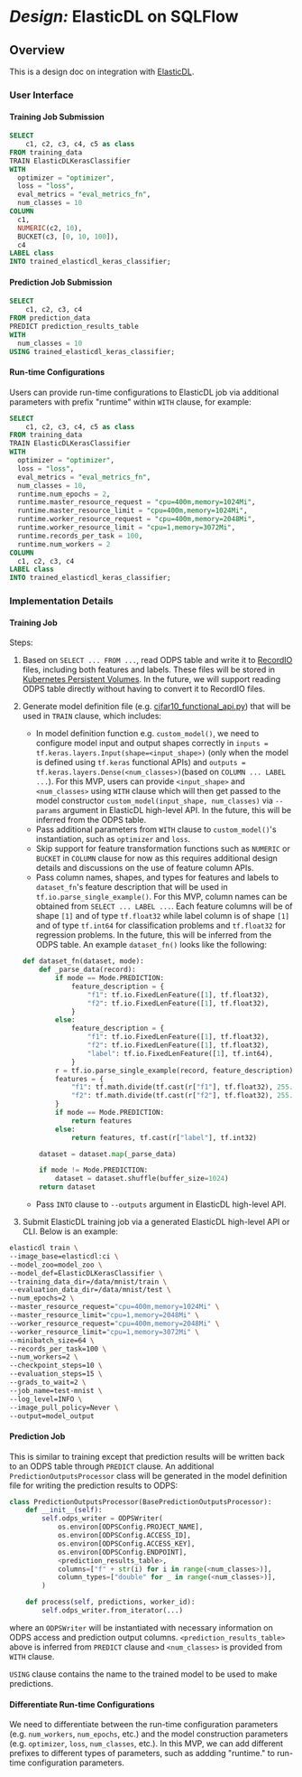 # _Design:_ ElasticDL on SQLFlow

## Overview

This is a design doc on integration with [ElasticDL](https://github.com/wangkuiyi/elasticdl).

### User Interface

#### Training Job Submission

```sql
SELECT
    c1, c2, c3, c4, c5 as class
FROM training_data
TRAIN ElasticDLKerasClassifier
WITH
  optimizer = "optimizer",
  loss = "loss",
  eval_metrics = "eval_metrics_fn",
  num_classes = 10
COLUMN
  c1,
  NUMERIC(c2, 10),
  BUCKET(c3, [0, 10, 100]),
  c4
LABEL class
INTO trained_elasticdl_keras_classifier;
```

#### Prediction Job Submission

```sql
SELECT
    c1, c2, c3, c4
FROM prediction_data
PREDICT prediction_results_table
WITH
  num_classes = 10
USING trained_elasticdl_keras_classifier;
```

#### Run-time Configurations

Users can provide run-time configurations to ElasticDL job via additional parameters with prefix "runtime" within `WITH` clause, for example:

```sql
SELECT
    c1, c2, c3, c4, c5 as class
FROM training_data
TRAIN ElasticDLKerasClassifier
WITH
  optimizer = "optimizer",
  loss = "loss",
  eval_metrics = "eval_metrics_fn",
  num_classes = 10,
  runtime.num_epochs = 2,
  runtime.master_resource_request = "cpu=400m,memory=1024Mi",
  runtime.master_resource_limit = "cpu=400m,memory=1024Mi",
  runtime.worker_resource_request = "cpu=400m,memory=2048Mi",
  runtime.worker_resource_limit = "cpu=1,memory=3072Mi",
  runtime.records_per_task = 100,
  runtime.num_workers = 2
COLUMN
  c1, c2, c3, c4
LABEL class
INTO trained_elasticdl_keras_classifier;
```

### Implementation Details

#### Training Job

Steps:

1. Based on `SELECT ... FROM ...`, read ODPS table and write it to [RecordIO](https://github.com/wangkuiyi/recordio) files, including both features and labels. These files will be stored in [Kubernetes Persistent Volumes](https://kubernetes.io/docs/concepts/storage/persistent-volumes/). In the future, we will support reading ODPS table directly without having to convert it to RecordIO files.
2. Generate model definition file (e.g. [cifar10_functional_api.py](https://github.com/wangkuiyi/elasticdl/blob/develop/model_zoo/cifar10_functional_api/cifar10_functional_api.py)) that will be used in `TRAIN` clause, which includes:

   - In model definition function e.g. `custom_model()`, we need to configure model input and output shapes correctly in `inputs = tf.keras.layers.Input(shape=<input_shape>)` (only when the model is defined using `tf.keras` functional APIs) and `outputs = tf.keras.layers.Dense(<num_classes>)`(based on `COLUMN ... LABEL ...`). For this MVP, users can provide `<input_shape>` and `<num_classes>` using `WITH` clause which will then get passed to the model constructor `custom_model(input_shape, num_classes)` via `--params` argument in ElasticDL high-level API. In the future, this will be inferred from the ODPS table.
   - Pass additional parameters from `WITH` clause to `custom_model()`'s instantiation, such as `optimizer` and `loss`.
   - Skip support for feature transformation functions such as `NUMERIC` or `BUCKET` in `COLUMN` clause for now as this requires additional design details and discussions on the use of feature column APIs.
   - Pass column names, shapes, and types for features and labels to `dataset_fn`'s feature description that will be used in `tf.io.parse_single_example()`. For this MVP, column names can be obtained from `SELECT ... LABEL ...`. Each feature columns will be of shape `[1]` and of type `tf.float32` while label column is of shape `[1]` and of type `tf.int64` for classification problems and `tf.float32` for regression problems. In the future, this will be inferred from the ODPS table. An example `dataset_fn()` looks like the following:

   ```python
   def dataset_fn(dataset, mode):
       def _parse_data(record):
           if mode == Mode.PREDICTION:
               feature_description = {
                   "f1": tf.io.FixedLenFeature([1], tf.float32),
                   "f2": tf.io.FixedLenFeature([1], tf.float32),
               }
           else:
               feature_description = {
                   "f1": tf.io.FixedLenFeature([1], tf.float32),
                   "f2": tf.io.FixedLenFeature([1], tf.float32),
                   "label": tf.io.FixedLenFeature([1], tf.int64),
               }
           r = tf.io.parse_single_example(record, feature_description)
           features = {
               "f1": tf.math.divide(tf.cast(r["f1"], tf.float32), 255.0),
               "f2": tf.math.divide(tf.cast(r["f2"], tf.float32), 255.0)
           }
           if mode == Mode.PREDICTION:
               return features
           else:
               return features, tf.cast(r["label"], tf.int32)

       dataset = dataset.map(_parse_data)

       if mode != Mode.PREDICTION:
           dataset = dataset.shuffle(buffer_size=1024)
       return dataset
   ```

   - Pass `INTO` clause to `--outputs` argument in ElasticDL high-level API.

3. Submit ElasticDL training job via a generated ElasticDL high-level API or CLI. Below is an example:

```sh
elasticdl train \
--image_base=elasticdl:ci \
--model_zoo=model_zoo \
--model_def=ElasticDLKerasClassifier \
--training_data_dir=/data/mnist/train \
--evaluation_data_dir=/data/mnist/test \
--num_epochs=2 \
--master_resource_request="cpu=400m,memory=1024Mi" \
--master_resource_limit="cpu=1,memory=2048Mi" \
--worker_resource_request="cpu=400m,memory=2048Mi" \
--worker_resource_limit="cpu=1,memory=3072Mi" \
--minibatch_size=64 \
--records_per_task=100 \
--num_workers=2 \
--checkpoint_steps=10 \
--evaluation_steps=15 \
--grads_to_wait=2 \
--job_name=test-mnist \
--log_level=INFO \
--image_pull_policy=Never \
--output=model_output
```

#### Prediction Job

This is similar to training except that prediction results will be written back to an ODPS table through `PREDICT` clause. An additional `PredictionOutputsProcessor` class will be generated in the model definition file for writing the prediction results to ODPS:

```python
class PredictionOutputsProcessor(BasePredictionOutputsProcessor):
    def __init__(self):
        self.odps_writer = ODPSWriter(
            os.environ[ODPSConfig.PROJECT_NAME],
            os.environ[ODPSConfig.ACCESS_ID],
            os.environ[ODPSConfig.ACCESS_KEY],
            os.environ[ODPSConfig.ENDPOINT],
            <prediction_results_table>,
            columns=["f" + str(i) for i in range(<num_classes>)],
            column_types=["double" for _ in range(<num_classes>)],
        )

    def process(self, predictions, worker_id):
        self.odps_writer.from_iterator(...)
```

where an `ODPSWriter` will be instantiated with necessary information on ODPS access and prediction output columns. `<prediction_results_table>` above is inferred from `PREDICT` clause and `<num_classes>` is provided from `WITH` clause.

`USING` clause contains the name to the trained model to be used to make predictions.

#### Differentiate Run-time Configurations

We need to differentiate between the run-time configuration parameters (e.g. `num_workers`, `num_epochs`, etc.) and the model construction parameters (e.g. `optimizer`, `loss`, `num_classes`, etc.). In this MVP, we can add different prefixes to different types of parameters, such as addding "runtime." to run-time configuration parameters.
